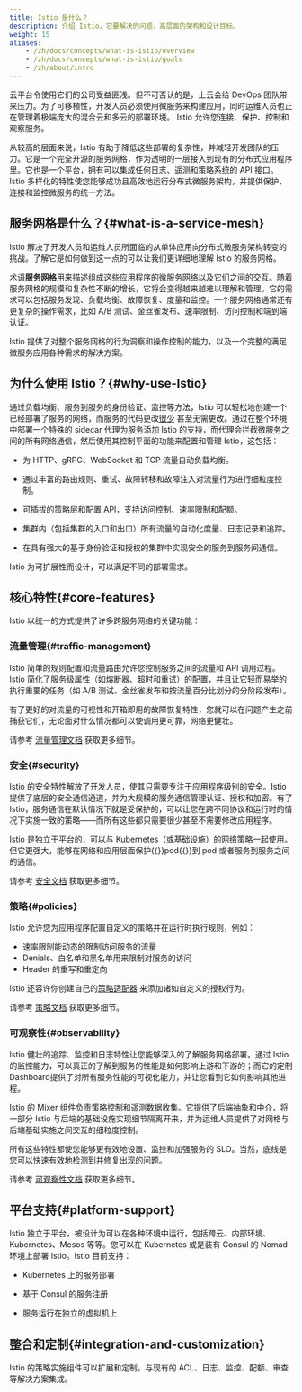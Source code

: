 ```yaml
---
title: Istio 是什么？
description: 介绍 Istio，它要解决的问题，高层面的架构和设计目标。
weight: 15
aliases:
    - /zh/docs/concepts/what-is-istio/overview
    - /zh/docs/concepts/what-is-istio/goals
    - /zh/about/intro
---
```


云平台令使用它们的公司受益匪浅。但不可否认的是，上云会给 DevOps 团队带来压力。为了可移植性，开发人员必须使用微服务来构建应用，同时运维人员也正在管理着极端庞大的混合云和多云的部署环境。
Istio 允许您连接、保护、控制和观察服务。

从较高的层面来说，Istio 有助于降低这些部署的复杂性，并减轻开发团队的压力。它是一个完全开源的服务网格，作为透明的一层接入到现有的分布式应用程序里。它也是一个平台，拥有可以集成任何日志、遥测和策略系统的 API 接口。Istio 多样化的特性使您能够成功且高效地运行分布式微服务架构，并提供保护、连接和监控微服务的统一方法。

## 服务网格是什么？{#what-is-a-service-mesh}

Istio 解决了开发人员和运维人员所面临的从单体应用向分布式微服务架构转变的挑战。了解它是如何做到这一点的可以让我们更详细地理解 Istio 的服务网格。

术语**服务网格**用来描述组成这些应用程序的微服务网络以及它们之间的交互。随着服务网格的规模和复杂性不断的增长，它将会变得越来越难以理解和管理。它的需求可以包括服务发现、负载均衡、故障恢复、度量和监控。一个服务网格通常还有更复杂的操作需求，比如 A/B 测试、金丝雀发布、速率限制、访问控制和端到端认证。

Istio 提供了对整个服务网格的行为洞察和操作控制的能力，以及一个完整的满足微服务应用各种需求的解决方案。

## 为什么使用 Istio？{#why-use-Istio}

通过负载均衡、服务到服务的身份验证、监控等方法，Istio 可以轻松地创建一个已经部署了服务的网络，而服务的代码更改[很少](/zh/docs/tasks/observability/distributed-tracing/overview/#trace-context-propagation) 甚至无需更改。通过在整个环境中部署一个特殊的 sidecar 代理为服务添加 Istio 的支持，而代理会拦截微服务之间的所有网络通信，然后使用其控制平面的功能来配置和管理 Istio，这包括：

* 为 HTTP、gRPC、WebSocket 和 TCP 流量自动负载均衡。

* 通过丰富的路由规则、重试、故障转移和故障注入对流量行为进行细粒度控制。

* 可插拔的策略层和配置 API，支持访问控制、速率限制和配额。

* 集群内（包括集群的入口和出口）所有流量的自动化度量、日志记录和追踪。

* 在具有强大的基于身份验证和授权的集群中实现安全的服务到服务间通信。

Istio 为可扩展性而设计，可以满足不同的部署需求。

## 核心特性{#core-features}

Istio 以统一的方式提供了许多跨服务网络的关键功能：

### 流量管理{#traffic-management}

Istio 简单的规则配置和流量路由允许您控制服务之间的流量和 API 调用过程。Istio 简化了服务级属性（如熔断器、超时和重试）的配置，并且让它轻而易举的执行重要的任务（如 A/B 测试、金丝雀发布和按流量百分比划分的分阶段发布）。

有了更好的对流量的可视性和开箱即用的故障恢复特性，您就可以在问题产生之前捕获它们，无论面对什么情况都可以使调用更可靠，网络更健壮。

请参考 [流量管理文档](/zh/docs/concepts/traffic-management/) 获取更多细节。

### 安全{#security}

Istio 的安全特性解放了开发人员，使其只需要专注于应用程序级别的安全。Istio 提供了底层的安全通信通道，并为大规模的服务通信管理认证、授权和加密。有了 Istio，服务通信在默认情况下就是受保护的，可以让您在跨不同协议和运行时的情况下实施一致的策略——而所有这些都只需要很少甚至不需要修改应用程序。

Istio 是独立于平台的，可以与 Kubernetes（或基础设施）的网络策略一起使用。但它更强大，能够在网络和应用层面保护{{<gloss>}}pod{{</gloss>}}到 pod 或者服务到服务之间的通信。

请参考 [安全文档](/zh/docs/concepts/security/) 获取更多细节。

### 策略{#policies}

Istio 允许您为应用程序配置自定义的策略并在运行时执行规则，例如：

* 速率限制能动态的限制访问服务的流量
* Denials、白名单和黑名单用来限制对服务的访问
* Header 的重写和重定向

Istio 还容许你创建自己的[策略适配器](/zh/docs/tasks/policy-enforcement/control-headers) 来添加诸如自定义的授权行为。

请参考 [策略文档](/zh/docs/concepts/policies/) 获取更多细节。

### 可观察性{#observability}

Istio 健壮的追踪、监控和日志特性让您能够深入的了解服务网格部署。通过 Istio 的监控能力，可以真正的了解到服务的性能是如何影响上游和下游的；而它的定制Dashboard提供了对所有服务性能的可视化能力，并让您看到它如何影响其他进程。

Istio 的 Mixer 组件负责策略控制和遥测数据收集。它提供了后端抽象和中介，将一部分 Istio 与后端的基础设施实现细节隔离开来，并为运维人员提供了对网格与后端基础实施之间交互的细粒度控制。

所有这些特性都使您能够更有效地设置、监控和加强服务的 SLO。当然，底线是您可以快速有效地检测到并修复出现的问题。

请参考 [可观察性文档](/zh/docs/concepts/observability/) 获取更多细节。

## 平台支持{#platform-support}

Istio 独立于平台，被设计为可以在各种环境中运行，包括跨云、内部环境、Kubernetes、Mesos 等等。您可以在 Kubernetes 或是装有 Consul 的 Nomad 环境上部署 Istio。Istio 目前支持：

* Kubernetes 上的服务部署

* 基于 Consul 的服务注册

* 服务运行在独立的虚拟机上

## 整合和定制{#integration-and-customization}

Istio 的策略实施组件可以扩展和定制，与现有的 ACL、日志、监控、配额、审查等解决方案集成。

